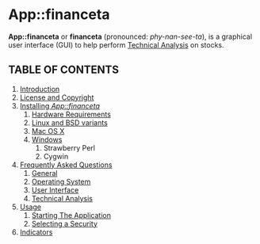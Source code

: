# App::financeta

**App::financeta** or **financeta** (pronounced: _phy-nan-see-ta_), is a graphical user interface (GUI) to
help perform [Technical Analysis](https://en.wikipedia.org/wiki/Technical_analysis)
on stocks.


## TABLE OF CONTENTS

1. [Introduction](./intro.html)
1. [License and Copyright](./license.html)
1. [Installing _App::financeta_](./install.html)
    1. [Hardware Requirements](./install.html#hardwarerequirements)
    1. [Linux and BSD variants](./install.html#linuxbsdvariants)
    1. [Mac OS X](./install.html#macosx)
    1. [Windows](./install.html#windows)
        1. Strawberry Perl
        1. Cygwin
1. [Frequently Asked Questions](./faq.html)
    1. [General](./faq.html#general)
    1. [Operating System](./faq.html#operatingsystem)
    1. [User Interface](./faq.html#userinterface)
    1. [Technical Analysis](./faq.html#technicalanalysis)
1. [Usage](./usage.html)
    1. [Starting The Application](./usage.html#startingtheapplication)
    1. [Selecting a Security](./usage.html#selectingasecurity)
1. [Indicators](./indicators.html)
